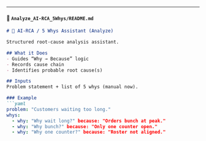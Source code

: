 
---

#### 📘 `Analyze_AI-RCA_5Whys/README.md`
```markdown
# 🧠 AI-RCA / 5 Whys Assistant (Analyze)

Structured root-cause analysis assistant.

## What it Does
- Guides “Why → Because” logic
- Records cause chain
- Identifies probable root cause(s)

## Inputs
Problem statement + list of 5 whys (manual now).

### Example
```yaml
problem: "Customers waiting too long."
whys:
  - why: "Why wait long?" because: "Orders bunch at peak."
  - why: "Why bunch?" because: "Only one counter open."
  - why: "Why one counter?" because: "Roster not aligned."
